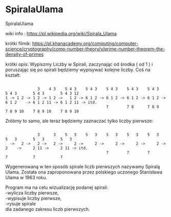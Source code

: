 # SpiralaUlama
SpiralaUlama

wiki info :
https://pl.wikipedia.org/wiki/Spirala_Ulama

krótki filmik:
https://pl.khanacademy.org/computing/computer-science/cryptography/comp-number-theory/v/prime-number-theorem-the-density-of-primes

krótki opis:
Wypiszmy Liczby w Spirali, zaczynając od środka ( od 1 ) i poruszając się po spirali będziemy wypisywać kolejne liczby.
Coś na kształt:
<pre><code>
              3    4 3    5 4 3    5 4 3    5 4 3    5 4 3    5 4 3    5 4 3       5 4 3       5 4 3 12
1 -> 1 2 -> 1 2 -> 1 2 ->   1 2 -> 6 1 2 -> 6 1 2 -> 6 1 2 -> 6 1 2 -> 6 1 2    -> 6 1 2 11 -> 6 1 2 11 -> itd.
                                            7        7 8      7 8 9    7 8 9 10    7 8 9 10    7 8 9 10
</code></pre>                                            
                                            
Zróbmy to samo, ale teraz będziemy zaznaczać tylko liczby pierwsze:
<pre><code>
              3      3    5   3    5   3    5   3    5   3    5   3    5   3       5   3       5   3   
  ->   2 ->   2 ->   2 ->     2 ->     2 ->     2 ->     2 ->     2 ->     2    ->     2 11 ->     2 11 -> itd.
                                            7        7        7        7           7           7       
</code></pre>
Wygenerowaną w ten sposób spirale liczb pierwszych nazywamy Spiralą Ulama.
Została ona zaproponowana przez polskiego uczonego Stanisława Ulama w 1963 roku.

Program ma na celu wizualizację podanej spirali:<br>
-wylicza liczby pierwsze,<br>
-wypisuje liczby pierwsze,<br>
-rysuje spirale <br>
dla zadanego zakresu liczb pierwszych.
